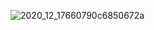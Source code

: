![2020_12_17660790c6850672a](https://user-images.githubusercontent.com/94054859/156864814-8c8838d2-3c73-4eff-96c3-df14f3d57b94.jpg)
